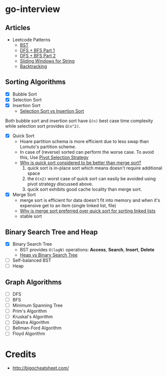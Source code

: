 # go-interview

## Articles

- Leetcode Patterns
    * [BST](https://medium.com/leetcode-patterns/leetcode-pattern-0-iterative-traversals-on-trees-d373568eb0ec)
    * [DFS + BFS Part 1](https://medium.com/leetcode-patterns/leetcode-pattern-1-bfs-dfs-25-of-the-problems-part-1-519450a84353)
    * [DFS + BFS Part 2](https://medium.com/leetcode-patterns/leetcode-pattern-2-dfs-bfs-25-of-the-problems-part-2-a5b269597f52)
    * [Sliding Windows for String](https://medium.com/leetcode-patterns/leetcode-pattern-2-sliding-windows-for-strings-e19af105316b)
    * [Backtracking](https://medium.com/leetcode-patterns/leetcode-pattern-3-backtracking-5d9e5a03dc26)

## Sorting Algorithms

- [x] Bubble Sort
- [x] Selection Sort
- [x] Insertion Sort
    * [Selection Sort vs Insertion Sort](https://stackoverflow.com/questions/15799034/insertion-sort-vs-selection-sort)

Both bubble sort and insertion sort have `Ω(n)` best case time complexity while selection sort provides `Ω(n^2)`.

- [x] Quick Sort
    * Hoare partition schema is more efficient due to less swap than Lomuto's partition scheme.
    * In case of (reverse) sorted can perform the worse case. To avoid this, Use [Pivot Selection Strategy](https://stackoverflow.com/a/7561147/3435720)
    * [Why is quick sort considered to be better than merge sort?](https://www.quora.com/Why-is-quicksort-considered-to-be-better-than-merge-sort)
        1. quick sort is in-place sort which means doesn't require additional space
        2. the `O(n2)` worst case of quick sort can easily be avoided using pivot strategy discussed above.
        3. qucik sort exhibits good cache locality than merge sort.
- [x] Merge Sort
    * merge sort is efficient for data doesn't fit into memory and when it's expensive get to an item (single linked list, file)
    * [Why is merge sort preferred over quick sort for sorting linked lists](https://stackoverflow.com/questions/5222730/why-is-merge-sort-preferred-over-quick-sort-for-sorting-linked-lists)
    * stable sort
    
## Binary Search Tree and Heap

- [x] Binary Search Tree
    * BST provides `O(logN)` operations: **Access**, **Search**, **Insert**, **Delete**
    * [Heap vs Binary Search Tree](https://stackoverflow.com/questions/6147242/heap-vs-binary-search-tree-bst)
- [ ] Self-balanced BST
- [ ] Heap
    
## Graph Algorithms

- [ ] DFS
- [ ] BFS
- [ ] Minimum Spanning Tree
- [ ] Prim's Algorithm
- [ ] Kruskal's Algorithm
- [ ] Dijkstra Algorithm 
- [ ] Bellman-Ford Algorithm
- [ ] Floyd Algorithm

# Credits

- http://bigocheatsheet.com/
